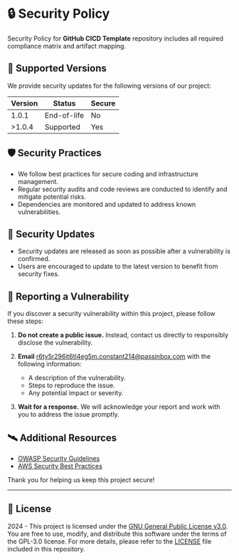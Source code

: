 # 🔒 Security Policy

Security Policy for **GitHub CICD Template** repository includes all required compliance matrix and artifact mapping.

## 🧮 Supported Versions

We provide security updates for the following versions of our project:

| Version | Status      | Secure |
| ------- | ----------- | ------ |
| 1.0.1   | End-of-life | No     |
| >1.0.4  | Supported   | Yes    |

## 🛡️ Security Practices

- We follow best practices for secure coding and infrastructure management.
- Regular security audits and code reviews are conducted to identify and mitigate potential risks.
- Dependencies are monitored and updated to address known vulnerabilities.

## 📲 Security Updates

- Security updates are released as soon as possible after a vulnerability is confirmed.
- Users are encouraged to update to the latest version to benefit from security fixes.

## 🚨 Reporting a Vulnerability

If you discover a security vulnerability within this project, please follow these steps:

1. **Do not create a public issue.** Instead, contact us directly to responsibly disclose the vulnerability.

2. **Email** [r6ty5r296it6tl4eg5m.constant214@passinbox.com](mailto:r6ty5r296it6tl4eg5m.constant214@passinbox.com) with the following information:

   - A description of the vulnerability.
   - Steps to reproduce the issue.
   - Any potential impact or severity.

3. **Wait for a response.** We will acknowledge your report and work with you to address the issue promptly.

## 🛰️ Additional Resources

- [OWASP Security Guidelines](https://owasp.org/)
- [AWS Security Best Practices](https://aws.amazon.com/security/security-best-practices/)

Thank you for helping us keep this project secure!

---

## 📜 License

2024 - This project is licensed under the [GNU General Public License v3.0](https://www.gnu.org/licenses/gpl-3.0.en.html). You are free to use, modify, and distribute this software under the terms of the GPL-3.0 license. For more details, please refer to the [LICENSE](LICENSE) file included in this repository.
